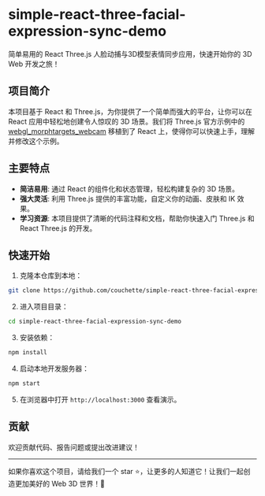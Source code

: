 # simple-react-three-facial-expression-sync-demo

简单易用的 React Three.js 人脸动捕与3D模型表情同步应用，快速开始你的 3D Web 开发之旅！

## 项目简介

本项目基于 React 和 Three.js，为你提供了一个简单而强大的平台，让你可以在 React 应用中轻松地创建令人惊叹的 3D 场景。我们将 Three.js 官方示例中的 [webgl_morphtargets_webcam](https://threejs.org/examples/#webgl_morphtargets_webcam) 移植到了 React 上，使得你可以快速上手，理解并修改这个示例。

## 主要特点

- **简洁易用**: 通过 React 的组件化和状态管理，轻松构建复杂的 3D 场景。
- **强大灵活**: 利用 Three.js 提供的丰富功能，自定义你的动画、皮肤和 IK 效果。
- **学习资源**: 本项目提供了清晰的代码注释和文档，帮助你快速入门 Three.js 和 React Three.js 的开发。

## 快速开始

1. 克隆本仓库到本地：

```bash
git clone https://github.com/couchette/simple-react-three-facial-expression-sync-demo.git
```

2. 进入项目目录：

```bash
cd simple-react-three-facial-expression-sync-demo
```

3. 安装依赖：

```bash
npm install
```

4. 启动本地开发服务器：

```bash
npm start
```

5. 在浏览器中打开 `http://localhost:3000` 查看演示。

## 贡献

欢迎贡献代码、报告问题或提出改进建议！

---

如果你喜欢这个项目，请给我们一个 star ⭐️，让更多的人知道它！让我们一起创造更加美好的 Web 3D 世界！🚀